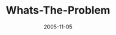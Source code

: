 ---
layout: music 
title: "Whats-The-Problem"
series: "Death of Religion"
date: 2005-11-05 
description: "What if we learned that Jesus didn't come to start a nice, feel good religion? What if he didn't come to start any kind of religion at all? In fact, what if he came to fight and overthrow the whole system of codes and traditions that are religion? What if"
audio: "http://www.crossroads.net/audio/2005/2005_10_Death_To_Religion/Religion_01_11_06_05_Whats_The_Problem.mp3"
audio-duration: "35:20"
src: "http://www.crossroads.net/players/media/mediumHz/DefaultVideoImage.jpg"
---